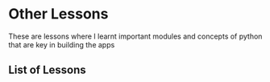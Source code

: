 # Other Lessons

These are lessons where I learnt important modules and concepts of python that are key in building the apps

## List of Lessons 
